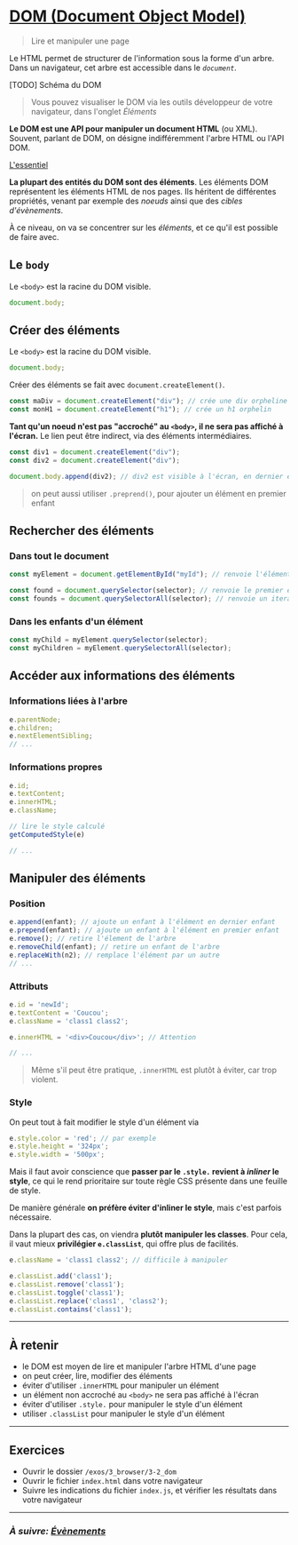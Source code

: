 # [DOM (Document Object Model)](https://developer.mozilla.org/en-US/docs/Web/API/Document_Object_Model)

> Lire et manipuler une page

Le HTML permet de structurer de l'information sous la forme d'un arbre. Dans un navigateur, cet arbre est accessible dans le *`document`*.

[TODO] Schéma du DOM

> Vous pouvez visualiser le DOM via les outils développeur de votre navigateur, dans l'onglet *Éléments*

**Le DOM est une API pour manipuler un document HTML** (ou XML). Souvent,
parlant de DOM, on désigne indifféremment l'arbre HTML ou l'API DOM.

[L'essentiel](https://developer.mozilla.org/fr/docs/Web/API/Document_Object_Model/Introduction#Interfaces_essentielles_du_DOM)

**La plupart des entités du DOM sont des éléments**. Les éléments DOM représentent les éléments HTML de nos pages. Ils héritent de différentes propriétés, venant par exemple des *noeuds* ainsi que des *cibles d'évènements*.

À ce niveau, on va se concentrer sur les *éléments*, et ce qu'il est possible de faire avec.

## Le `body`

Le `<body>` est la racine du DOM visible.

```js
document.body;
```

## Créer des éléments

Le `<body>` est la racine du DOM visible.

```js
document.body;
```

Créer des éléments se fait avec `document.createElement()`.

```js
const maDiv = document.createElement("div"); // crée une div orpheline
const monH1 = document.createElement("h1"); // crée un h1 orphelin
```

**Tant qu'un noeud n'est pas "accroché" au `<body>`, il ne sera pas affiché à l'écran.** Le lien peut être indirect, via des éléments intermédiaires.

```js
const div1 = document.createElement("div");
const div2 = document.createElement("div");

document.body.append(div2); // div2 est visible à l'écran, en dernier enfant de <body>
```

> on peut aussi utiliser `.preprend()`, pour ajouter un élément en premier enfant

## Rechercher des éléments

### Dans tout le document

```js
const myElement = document.getElementById("myId"); // renvoie l'élément qui a l'id 'myId'

const found = document.querySelector(selector); // renvoie le premier élément correspondant de la page
const founds = document.querySelectorAll(selector); // renvoie un iterateur avec tous les éléments de la page correspondant
```

### Dans les enfants d'un élément

```js
const myChild = myElement.querySelector(selector);
const myChildren = myElement.querySelectorAll(selector);
```

## Accéder aux informations des éléments

### Informations liées à l'arbre

```js
e.parentNode;
e.children;
e.nextElementSibling;
// ...
```

### Informations propres

```js
e.id;
e.textContent;
e.innerHTML;
e.className;

// lire le style calculé
getComputedStyle(e)

// ...
```

## Manipuler des éléments

### Position

```js
e.append(enfant); // ajoute un enfant à l'élément en dernier enfant
e.prepend(enfant); // ajoute un enfant à l'élément en premier enfant
e.remove(); // retire l'élement de l'arbre
e.removeChild(enfant); // retire un enfant de l'arbre
e.replaceWith(n2); // remplace l'élément par un autre
// ...
```

### Attributs

```js
e.id = 'newId';
e.textContent = 'Coucou';
e.className = 'class1 class2';

e.innerHTML = '<div>Coucou</div>'; // Attention

// ...
```

> Même s'il peut être pratique, `.innerHTML` est plutôt à éviter, car trop violent.

### Style

On peut tout à fait modifier le style d'un élément via
```js
e.style.color = 'red'; // par exemple
e.style.height = '324px';
e.style.width = '500px';
```

Mais il faut avoir conscience que **passer par le `.style.` revient à *inliner* le style**, ce qui le rend prioritaire sur toute règle CSS présente dans une feuille de style.

De manière générale **on préfère éviter d'inliner le style**, mais c'est parfois nécessaire.

Dans la plupart des cas, on viendra **plutôt manipuler les classes**. Pour cela, il vaut mieux **privilégier `e.classList`**, qui offre plus de facilités.

```js
e.className = 'class1 class2'; // difficile à manipuler

e.classList.add('class1');
e.classList.remove('class1');
e.classList.toggle('class1');
e.classList.replace('class1', 'class2');
e.classList.contains('class1');
```

---

## À retenir

- le DOM est moyen de lire et manipuler l'arbre HTML d'une page
- on peut créer, lire, modifier des éléments
- éviter d'utiliser `.innerHTML` pour manipuler un élément
- un élément non accroché au `<body>` ne sera pas affiché à l'écran
- éviter d'utiliser `.style.` pour manipuler le style d'un élément
- utiliser `.classList` pour manipuler le style d'un élément

---

## Exercices

- Ouvrir le dossier `/exos/3_browser/3-2_dom`
- Ouvrir le fichier `index.html` dans votre navigateur
- Suivre les indications du fichier `index.js`, et vérifier les résultats dans
  votre navigateur

---

### _À suivre: [Évènements](./3-3_events.md)_

